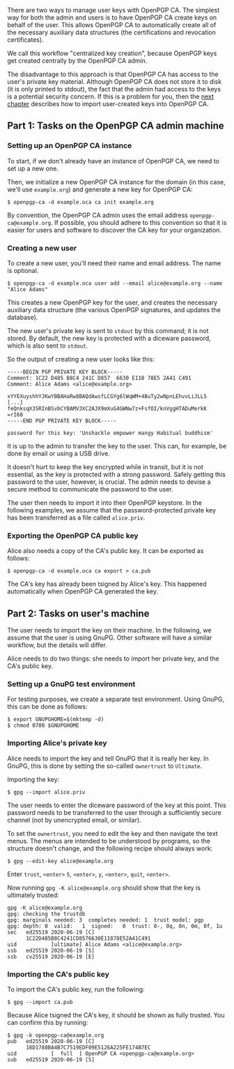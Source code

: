 There are two ways to manage user keys with OpenPGP CA.
The simplest way for both the admin and users is to have OpenPGP CA create
keys on behalf of the user.  This allows OpenPGP CA to automatically create
all of the necessary auxiliary data structures (the certifications and
revocation certificates).

We call this workflow "centralized key creation", because
OpenPGP keys get created centrally by the OpenPGP CA admin.

The disadvantage to this approach is that OpenPGP CA has access to the
user's private key material.  Although OpenPGP CA does not store it to
disk (it is only printed to stdout), the fact that the admin had access to the
keys is a potential security concern.  If this is a problem for you, then
the [next chapter](keys-import.md) describes how to import user-created keys
into OpenPGP CA.

## Part 1: Tasks on the OpenPGP CA admin machine

### Setting up an OpenPGP CA instance

To start, if we don't already have an instance of OpenPGP CA, we need to set up a
new one.

Then, we initialize a new OpenPGP CA instance for the domain (in this case,
we'll use `example.org`) and generate a new key for OpenPGP CA:

`$ openpgp-ca -d example.oca ca init example.org` 

By convention, the OpenPGP CA admin uses the email address `openpgp-ca@example.org`.
If possible, you should adhere to this convention so that it is easier for
users and software to discover the CA key for your organization.

### Creating a new user

To create a new user, you'll need their name and email address.  The
name is optional.

`$ openpgp-ca -d example.oca user add --email alice@example.org --name "Alice Adams"`

This creates a new OpenPGP key for the user, and creates the necessary
auxiliary data structure (the various OpenPGP signatures, and updates the
database).

The new user's private key is sent to `stdout` by this command; it is not
stored. By default, the new key is protected with a diceware password,
which is also sent to `stdout`.

So the output of creating a new user looks like this:

```
-----BEGIN PGP PRIVATE KEY BLOCK-----
Comment: 1C22 D485 B8C4 241C D857  6630 E118 78E5 2A41 C491
Comment: Alice Adams <alice@example.org>

xYYEXuyshhYJKwYBBAHaRw8BAQdAwsfLCGYg6lWqWM+4BuTy2wNpnLEhvvLiJLL5
[...]
feQnksqX3SRInBSvbCYBAMV3XC2AJX9mXuG4GWNw7z+FsfOI/knVggHTADuMerkK
=rI68
-----END PGP PRIVATE KEY BLOCK-----

password for this key: 'Unshackle empower mangy Habitual buddhism'
```

It is up to the admin to transfer the key to the user.  This can, for
example, be done by email or using a USB drive.

It doesn't hurt to keep the key encrypted while in transit, but it is not
essential, as the key is protected with a strong password. Safely getting
this password to the user, however, is crucial. The admin needs to devise a
secure method to communicate the password to the user.

The user then needs to import it into their OpenPGP keystore.  In the
following examples, we assume that the password-protected private key has been
transferred as a file called `alice.priv`.

### Exporting the OpenPGP CA public key

Alice also needs a copy of the CA's public key.  It can be exported as
follows:

`$ openpgp-ca -d example.oca ca export > ca.pub` 

The CA's key has already been tsigned by Alice's key.  This happened
automatically when OpenPGP CA generated the key.

## Part 2: Tasks on user's machine

The user needs to import the key on their machine.  In the following,
we assume that the user is using GnuPG.  Other software will have a
similar workflow, but the details will differ.

Alice needs to do two things: she needs to import her private key, and
the CA's public key.

### Setting up a GnuPG test environment

For testing purposes, we create a separate test environment.
Using GnuPG, this can be done as follows:

```
$ export GNUPGHOME=$(mktemp -d)
$ chmod 0700 $GNUPGHOME
```

### Importing Alice's private key

Alice needs to import the key and tell GnuPG that it is really her key.
In GnuPG, this is done by setting the so-called `ownertrust` to `Ultimate`.

Importing the key:

`$ gpg --import alice.priv`

The user needs to enter the diceware password of the key at this point.
This password needs to be transferred to the user through a sufficiently
secure channel (not by unencrypted email, or similar).

To set the `ownertrust`, you need to edit the key and then navigate the
text menus.  The menus are intended to be understood by programs, so the
structure doesn't change, and the following recipe should always work:

`$ gpg --edit-key alice@example.org`

Enter `trust`, `<enter>` `5`, `<enter>`, `y`, `<enter>`, `quit`, `<enter>`.

Now running `gpg -K alice@example.org` should show that the key is
ultimately trusted:

```
gpg -K alice@example.org
gpg: checking the trustdb
gpg: marginals needed: 3  completes needed: 1  trust model: pgp
gpg: depth: 0  valid:   1  signed:   0  trust: 0-, 0q, 0n, 0m, 0f, 1u
sec   ed25519 2020-06-19 [C]
      1C22D485B8C4241CD8576630E11878E52A41C491
uid           [ultimate] Alice Adams <alice@example.org>
ssb   ed25519 2020-06-19 [S]
ssb   cv25519 2020-06-19 [E]
```

### Importing the CA's public key

To import the CA's public key, run the following:

`$ gpg --import ca.pub`

Because Alice tsigned the CA's key, it should be shown as fully trusted.
You can confirm this by running:

```
$ gpg -k openpgp-ca@example.org
pub   ed25519 2020-06-19 [C]
      18D1788BA4B7C7519EDF09E5126A225FE174B7EC
uid           [  full  ] OpenPGP CA <openpgp-ca@example.org>
sub   ed25519 2020-06-19 [S]
```
